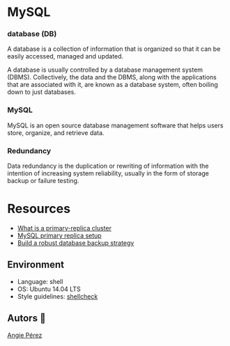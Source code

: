 # MySQL
### database (DB)
A database is a collection of information that is organized so that it can be easily accessed, managed and updated.

A database is usually controlled by a database management system (DBMS). Collectively, the data and the DBMS, along with the applications that are associated with it, are known as a database system, often boiling down to just databases.
### MySQL
MySQL is an open source database management software that helps users store, organize, and retrieve data.
### Redundancy
Data redundancy is the duplication or rewriting of information with the intention of increasing system reliability, usually in the form of storage backup or failure testing.
# Resources
* [What is a primary-replica cluster](https://www.digitalocean.com/community/tutorials/how-to-choose-a-redundancy-plan-to-ensure-high-availability#sql-replication)
* [MySQL primary replica setup](https://www.digitalocean.com/community/tutorials/how-to-set-up-master-slave-replication-in-mysql)
* [Build a robust database backup strategy](https://www.databasejournal.com/features/mssql/developing-a-sql-server-backup-strategy.html)
## Environment
* Language: shell
* OS: Ubuntu 14.04 LTS
* Style guidelines: [shellcheck](https://github.com/koalaman/shellcheck)
## Autors :ribbon: ##
[Angie Pérez](https://twitter.com/xiommyperez)